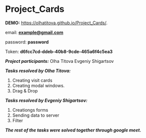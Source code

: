 # Project_Cards

**DEMO:** https://olhatitova.github.io/Project_Cards/.

email: **example@gmail.com**

password: **password**

Token: **d6fcc7cd-ddeb-40b8-9cde-465a6f4c5ea3**


***Project participants:***
Olha Titova
Evgeniy Shigartsov

***Tasks resolved by Olha Titova:***

1. Creating visit cards
2. Creating modal windows.
3. Drag & Drop

***Tasks resolved by Evgeniy Shigartsov:***

1. Creationgs forms
2. Sending data to server
3. Filter

***The rest of the tasks were solved together through google meet.***
